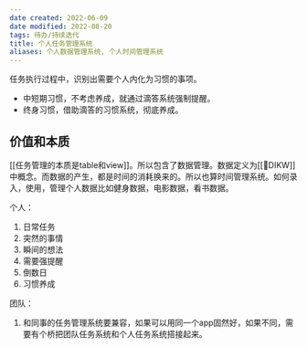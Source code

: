 ```yaml
---
date created: 2022-06-09
date modified: 2022-08-20
tags: 待办/持续迭代
title: 个人任务管理系统
aliases: 个人数据管理系统, 个人时间管理系统
---
```


任务执行过程中，识别出需要个人内化为习惯的事项。

- 中短期习惯，不考虑养成，就通过滴答系统强制提醒。
- 终身习惯，借助滴答的习惯系统，彻底养成。

## 价值和本质

[[任务管理的本质是table和view]]。所以包含了数据管理。数据定义为[[🔡DIKW]]中概念。而数据的产生，都是时间的消耗换来的。所以也算时间管理系统。如何录入，使用，管理个人数据比如健身数据，电影数据，看书数据。

个人：
1. 日常任务
2. 突然的事情
3. 瞬间的想法
4. 需要强提醒
5. 倒数日
6. 习惯养成

团队：
1. 和同事的任务管理系统要兼容，如果可以用同一个app固然好，如果不同，需要有个桥把团队任务系统和个人任务系统搭接起来。
